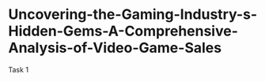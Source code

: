 # Uncovering-the-Gaming-Industry-s-Hidden-Gems-A-Comprehensive-Analysis-of-Video-Game-Sales
Task 1 
